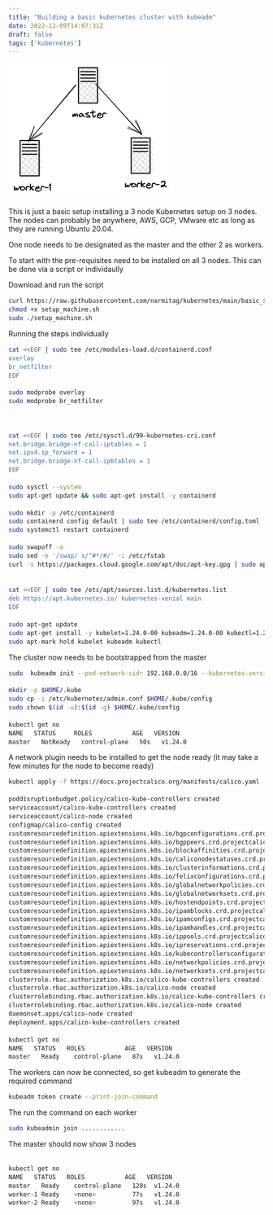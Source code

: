 ```yaml
---
title: "Building a basic kubernetes cluster with kubeadm"
date: 2022-12-09T14:07:31Z
draft: false 
tags: ['kubernetes']
---
```


![Image alt](/images/k8s-3node.png)

This is just a basic setup installing a 3 node Kubernetes setup on 3 nodes. The nodes can probably be anywhere, AWS, GCP, VMware etc as long as they are running Ubuntu 20.04.

One node needs to be designated as the master and the other 2 as workers.

To start with the pre-requisites need to be installed on all 3 nodes. This can be done via a script or individaully

Download and run the script

```bash
curl https://raw.githubusercontent.com/narmitag/kubernetes/main/basic_setup/setup_machine.sh -o setup_machine.sh
chmod +x setup_machine.sh
sudo ./setup_machine.sh
```

Running the steps individually

```bash
cat <<EOF | sudo tee /etc/modules-load.d/containerd.conf 
overlay 
br_netfilter 
EOF
 
sudo modprobe overlay 
sudo modprobe br_netfilter



cat <<EOF | sudo tee /etc/sysctl.d/99-kubernetes-cri.conf 
net.bridge.bridge-nf-call-iptables = 1 
net.ipv4.ip_forward = 1 
net.bridge.bridge-nf-call-ip6tables = 1 
EOF

sudo sysctl --system
sudo apt-get update && sudo apt-get install -y containerd

sudo mkdir -p /etc/containerd
sudo containerd config default | sudo tee /etc/containerd/config.toml
sudo systemctl restart containerd

sudo swapoff -a
sudo sed -e '/swap/ s/^#*/#/' -i /etc/fstab   
curl -s https://packages.cloud.google.com/apt/doc/apt-key.gpg | sudo apt-key add -


cat <<EOF | sudo tee /etc/apt/sources.list.d/kubernetes.list
deb https://apt.kubernetes.io/ kubernetes-xenial main
EOF

sudo apt-get update
sudo apt-get install -y kubelet=1.24.0-00 kubeadm=1.24.0-00 kubectl=1.24.0-00
sudo apt-mark hold kubelet kubeadm kubectl
```
The cluster now needs to be bootstrapped from the master

```bash
sudo  kubeadm init --pod-network-cidr 192.168.0.0/16 --kubernetes-version 1.24.0

mkdir -p $HOME/.kube 
sudo cp -i /etc/kubernetes/admin.conf $HOME/.kube/config 
sudo chown $(id -u):$(id -g) $HOME/.kube/config

kubectl get no
NAME   STATUS     ROLES           AGE   VERSION
master   NotReady   control-plane   50s   v1.24.0
```

A network plugin needs to be installed to get the node ready (it may take a few minutes for the node to become ready)

```bash
kubectl apply -f https://docs.projectcalico.org/manifests/calico.yaml

poddisruptionbudget.policy/calico-kube-controllers created
serviceaccount/calico-kube-controllers created
serviceaccount/calico-node created
configmap/calico-config created
customresourcedefinition.apiextensions.k8s.io/bgpconfigurations.crd.projectcalico.org created
customresourcedefinition.apiextensions.k8s.io/bgppeers.crd.projectcalico.org created
customresourcedefinition.apiextensions.k8s.io/blockaffinities.crd.projectcalico.org created
customresourcedefinition.apiextensions.k8s.io/caliconodestatuses.crd.projectcalico.org created
customresourcedefinition.apiextensions.k8s.io/clusterinformations.crd.projectcalico.org created
customresourcedefinition.apiextensions.k8s.io/felixconfigurations.crd.projectcalico.org created
customresourcedefinition.apiextensions.k8s.io/globalnetworkpolicies.crd.projectcalico.org created
customresourcedefinition.apiextensions.k8s.io/globalnetworksets.crd.projectcalico.org created
customresourcedefinition.apiextensions.k8s.io/hostendpoints.crd.projectcalico.org created
customresourcedefinition.apiextensions.k8s.io/ipamblocks.crd.projectcalico.org created
customresourcedefinition.apiextensions.k8s.io/ipamconfigs.crd.projectcalico.org created
customresourcedefinition.apiextensions.k8s.io/ipamhandles.crd.projectcalico.org created
customresourcedefinition.apiextensions.k8s.io/ippools.crd.projectcalico.org created
customresourcedefinition.apiextensions.k8s.io/ipreservations.crd.projectcalico.org created
customresourcedefinition.apiextensions.k8s.io/kubecontrollersconfigurations.crd.projectcalico.org created
customresourcedefinition.apiextensions.k8s.io/networkpolicies.crd.projectcalico.org created
customresourcedefinition.apiextensions.k8s.io/networksets.crd.projectcalico.org created
clusterrole.rbac.authorization.k8s.io/calico-kube-controllers created
clusterrole.rbac.authorization.k8s.io/calico-node created
clusterrolebinding.rbac.authorization.k8s.io/calico-kube-controllers created
clusterrolebinding.rbac.authorization.k8s.io/calico-node created
daemonset.apps/calico-node created
deployment.apps/calico-kube-controllers created

kubectl get no
NAME   STATUS   ROLES           AGE   VERSION
master   Ready    control-plane   87s   v1.24.0
```

The workers can now be connected, so get kubeadm to generate the required command
```bash
kubeadm token create --print-join-command
```

The run the command on each worker

```bash
sudo kubeadmin join ............
```

The master should now show 3 nodes

```bash

kubectl get no
NAME   STATUS   ROLES           AGE   VERSION
master   Ready    control-plane   120s  v1.24.0
worker-1 Ready    <none>          77s   v1.24.0
worker-2 Ready    <none>          97s   v1.24.0
```